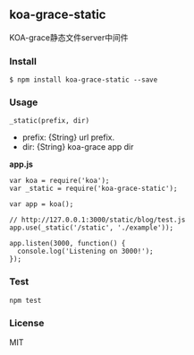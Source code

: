 ## koa-grace-static

KOA-grace静态文件server中间件

### Install

    $ npm install koa-grace-static --save

### Usage

```
_static(prefix, dir)
```
- prefix: {String} url prefix.
- dir: {String} koa-grace app dir

**app.js**

```
var koa = require('koa');
var _static = require('koa-grace-static');

var app = koa();

// http://127.0.0.1:3000/static/blog/test.js
app.use(_static('/static', './example'));

app.listen(3000, function() {
  console.log('Listening on 3000!');
});
```

### Test

    npm test

### License

MIT